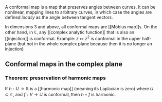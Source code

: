 A conformal map is a map that preserves angles between curves.
It can be nonlinear, mapping lines to arbitrary curves,
in which case the angles are defined _locally_
as the angle between tangent vectors.

In dimensions 3 and above, all conformal maps
are [[Möbius map]]s.
On the other hand, in $\mathbb{C}$, any [[complex analytic function]]
that is also an [[injection]] is conformal.
Example: $z \mapsto z^2$ is conformal in the upper half-plane
(but not in the whole complex plane
because then it is no longer an injection)

## Conformal maps in the complex plane

### Theorem: preservation of harmonic maps

If $h : U \rightarrow \mathbb{R}$ is a [[harmonic map]] (meaning its Laplacian is zero)
where $U \subset \mathbb{C}$, and $f : V \rightarrow U$ is conformal,
then $h \circ f$ is harmonic.
